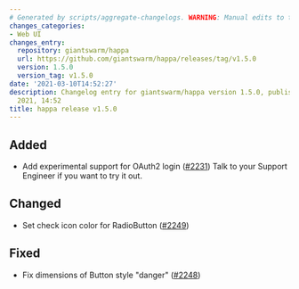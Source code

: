 ```yaml
---
# Generated by scripts/aggregate-changelogs. WARNING: Manual edits to this files will be overwritten.
changes_categories:
- Web UI
changes_entry:
  repository: giantswarm/happa
  url: https://github.com/giantswarm/happa/releases/tag/v1.5.0
  version: 1.5.0
  version_tag: v1.5.0
date: '2021-03-10T14:52:27'
description: Changelog entry for giantswarm/happa version 1.5.0, published on 10 March
  2021, 14:52
title: happa release v1.5.0
---
```


## Added

- Add experimental support for OAuth2 login ([#2231](https://github.com/giantswarm/happa/pull/2231))
Talk to your Support Engineer if you want to try it out.

## Changed

- Set check icon color for RadioButton ([#2249](https://github.com/giantswarm/happa/pull/2249))

## Fixed

- Fix dimensions of Button style "danger" ([#2248](https://github.com/giantswarm/happa/pull/2248))

